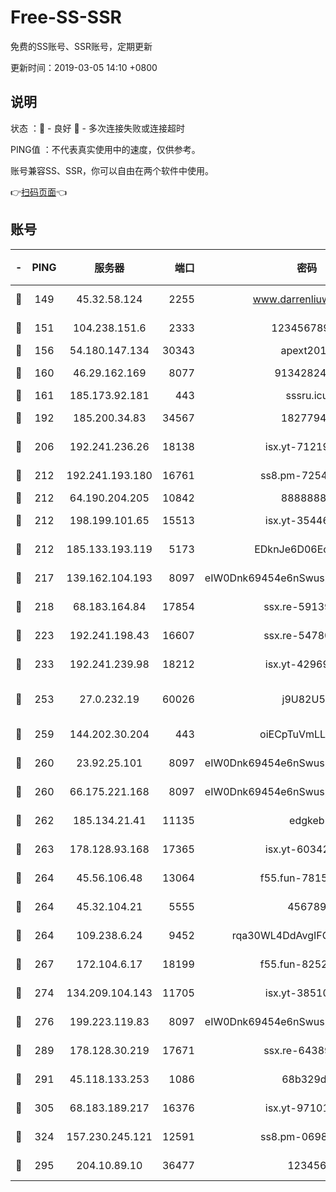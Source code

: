 # Free-SS-SSR

免费的SS账号、SSR账号，定期更新

更新时间：2019-03-05 14:10 +0800

## 说明

状态     ：🙂 - 良好 🙁 - 多次连接失败或连接超时

PING值   ：不代表真实使用中的速度，仅供参考。

账号兼容SS、SSR，你可以自由在两个软件中使用。

👉[扫码页面](https://liesauer.github.io/free-ss-ssr.github.io/)👈

## 账号

|-|PING|服务器|端口|密码|加密方式|区域|
|:----:|:----:|:-----:|-----:|:----:|:----:|:----:|
|🙂|149|45.32.58.124|2255|www.darrenliuwei.com|aes-256-cfb|JP|
|🙂|151|104.238.151.6|2333|12345678900|aes-256-cfb|JP|
|🙂|156|54.180.147.134|30343|apext2019|chacha20|KR|
|🙂|160|46.29.162.169|8077|9134282479|aes-256-cfb|RU|
|🙂|161|185.173.92.181|443|sssru.icu|rc4-md5|RU|
|🙂|192|185.200.34.83|34567|18277940|aes-256-cfb|US|
|🙂|206|192.241.236.26|18138|isx.yt-71219423|aes-256-cfb|US|
|🙂|212|192.241.193.180|16761|ss8.pm-72545882|aes-256-cfb|US|
|🙂|212|64.190.204.205|10842|88888888|rc4-md5|US|
|🙂|212|198.199.101.65|15513|isx.yt-35446579|aes-256-cfb|US|
|🙂|212|185.133.193.119|5173|EDknJe6D06EoWDaw|aes-256-cfb|US|
|🙂|217|139.162.104.193|8097|eIW0Dnk69454e6nSwuspv9DmS201tQ0D|aes-256-cfb|JP|
|🙂|218|68.183.164.84|17854|ssx.re-59139311|aes-256-cfb|US|
|🙂|223|192.241.198.43|16607|ssx.re-54780207|aes-256-cfb|US|
|🙂|233|192.241.239.98|18212|isx.yt-42969531|aes-256-cfb|US|
|🙂|253|27.0.232.19|60026|j9U82U53|xchacha20-ietf-poly1305|HK|
|🙂|259|144.202.30.204|443|oiECpTuVmLLxk4Ts|aes-256-cfb|US|
|🙂|260|23.92.25.101|8097|eIW0Dnk69454e6nSwuspv9DmS201tQ0D|aes-256-cfb|US|
|🙂|260|66.175.221.168|8097|eIW0Dnk69454e6nSwuspv9DmS201tQ0D|aes-256-cfb|US|
|🙂|262|185.134.21.41|11135|edgkeb|aes-256-cfb|GB|
|🙂|263|178.128.93.168|17365|isx.yt-60342023|aes-256-cfb|SG|
|🙂|264|45.56.106.48|13064|f55.fun-78155284|aes-256-cfb|US|
|🙂|264|45.32.104.21|5555|456789|aes-256-cfb|SG|
|🙂|264|109.238.6.24|9452|rqa30WL4DdAvgIFG6Fs3znzTa|aes-256-cfb|FR|
|🙂|267|172.104.6.17|18199|f55.fun-82524174|aes-256-cfb|US|
|🙂|274|134.209.104.143|11705|isx.yt-38510096|aes-256-cfb|SG|
|🙂|276|199.223.119.83|8097|eIW0Dnk69454e6nSwuspv9DmS201tQ0D|aes-256-cfb|US|
|🙂|289|178.128.30.219|17671|ssx.re-64389778|aes-256-cfb|SG|
|🙂|291|45.118.133.253|1086|68b329da|aes-256-cfb|SG|
|🙂|305|68.183.189.217|16376|isx.yt-97101614|aes-256-cfb|SG|
|🙂|324|157.230.245.121|12591|ss8.pm-06983018|aes-256-cfb|SG|
|🙂|295|204.10.89.10|36477|123456|aes-256-cfb|US|
